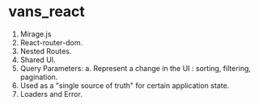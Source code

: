 # vans_react

1. Mirage.js
2. React-router-dom.
3. Nested Routes.
4. Shared UI.
5. Query Parameters:
      a. Represent a change in the UI : sorting, filtering, pagination.
6. Used as a "single source of truth" for certain application state.
7. Loaders and Error.